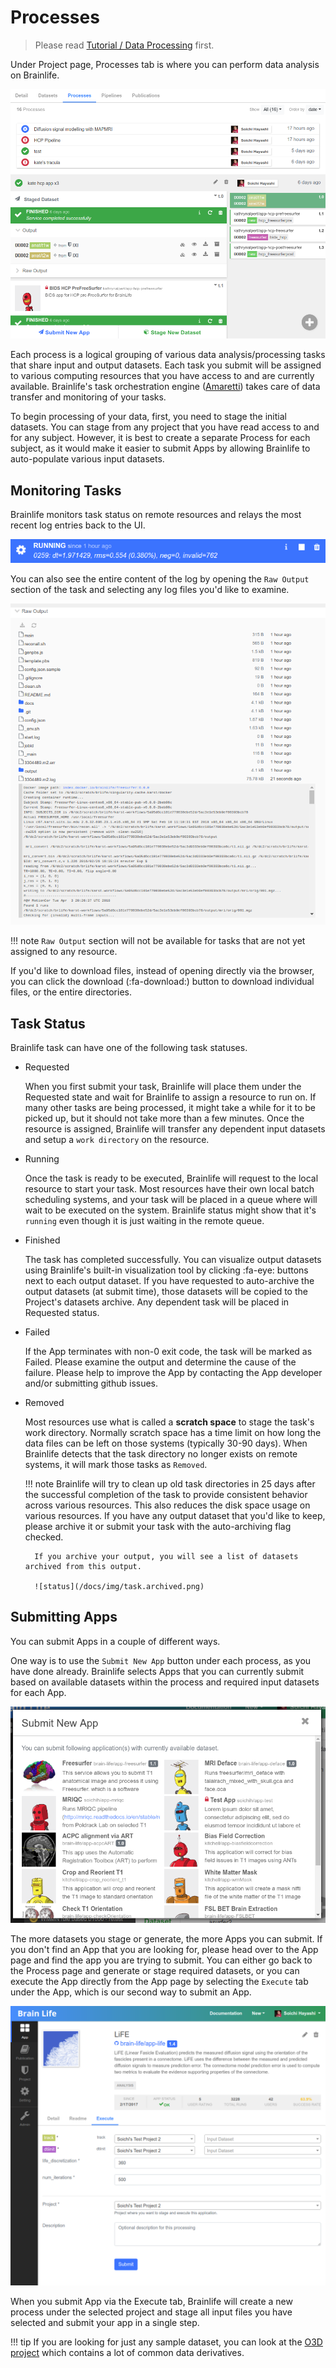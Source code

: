 # Processes

> Please read [Tutorial / Data Processing](/docs/user/tutorial/#data-processing) first.

Under Project page, Processes tab is where you can perform data analysis on Brainlife.

![processes](/docs/img/processes.png)

Each process is a logical grouping of various data analysis/processing tasks that share input and output datasets. Each task you submit will be assigned to various computing resources that you have access to and are currently available. Brainlife's task orchestration engine ([Amaretti](https://github.com/brain-life/amaretti)) takes care of data transfer and monitoring of your tasks.

To begin processing of your data, first, you need to stage the initial datasets. You can stage from any project that you have read access to and for any subject. However, it is best to create a separate Process for each subject, as it would make it easier to submit Apps by allowing Brainlife to auto-populate various input datasets.

## Monitoring Tasks

Brainlife monitors task status on remote resources and relays the most recent log entries back to the UI.

![status](/docs/img/task.status.png)

You can also see the entire content of the log by opening the `Raw Output` section of the task and selecting any log files you'd like to examine.

![rawoutput](/docs/img/task.rawoutput.png)

!!! note
    `Raw Output` section will not be available for tasks that are not yet assigned to any resource.

If you'd like to download files, instead of opening directly via the browser, you can click the download (:fa-download:) button to download individual files, or the entire directories.

## Task Status

Brainlife task can have one of the following task statuses.

* Requested

    When you first submit your task, Brainlife will place them under the Requested state and wait for Brainlife to assign a resource to run on. If many other tasks are being processed, it might take a while for it to be picked up, but it should not take more than a few minutes. Once the resource is assigned, Brainlife will transfer any dependent input datasets and setup a `work directory` on the resource.

* Running

    Once the task is ready to be executed, Brainlife will request to the local resource to start your task. Most resources have their own local batch scheduling systems, and your task will be placed in a queue where will wait to be executed on the system. Brainlife status might show that it's `running` even though it is just waiting in the remote queue.

* Finished

    The task has completed successfully. You can visualize output datasets using Brainlife's built-in visualization tool by clicking :fa-eye: buttons next to each output dataset. If you have requested to auto-archive the output datasets (at submit time), those datasets will be copied to the Project's datasets archive. Any dependent task will be placed in Requested status.

* Failed

    If the App terminates with non-0 exit code, the task will be marked as Failed. Please examine the output and determine the cause of the failure. Please help to improve the App by contacting the App developer and/or submitting github issues.

* Removed

    Most resources use what is called a **scratch space** to stage the task's work directory. Normally scratch space has a time limit on how long the data files can be left on those systems (typically 30-90 days). When Brainlife detects that the task directory no longer exists on remote systems, it will mark those tasks as `Removed`.

    !!! note
        Brainlife will try to clean up old task directories in 25 days after the successful completion of the task to provide consistent behavior across various resources. This also reduces the disk space usage on various resources. If you have any output dataset that you'd like to keep, please archive it or submit your task with the auto-archiving flag checked.

        If you archive your output, you will see a list of datasets archived from this output.

        ![status](/docs/img/task.archived.png)


## Submitting Apps

You can submit Apps in a couple of different ways.

One way is to use the `Submit New App` button under each process, as you have done already. Brainlife selects Apps that you can currently submit based on available datasets within the process and required input datasets for each App.

![newapp](/docs/img/task.newapp.png)

The more datasets you stage or generate, the more Apps you can submit. If you don't find an App that you are looking for, please head over to the App page and find the app you are trying to submit. You can either go back to the Process page and generate or stage required datasets, or you can execute the App directly from the App page by selecting the `Execute` tab under the App, which is our second way to submit an App.

![app.execute](/docs/img/app.execute.png)

When you submit App via the Execute tab, Brainlife will create a new process under the selected project and stage all input files you have selected and submit your app in a single step. 

!!! tip
    If you are looking for just any sample dataset, you can look at the [O3D project](https://doi.org/10.25663/bl.p.3) which contains a lot of common data derivatives.
